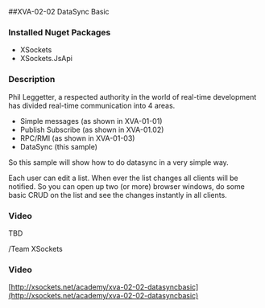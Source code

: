 ##XVA-02-02 DataSync Basic



### Installed Nuget Packages

- XSockets
- XSockets.JsApi

### Description

Phil Leggetter, a respected authority in the world of real-time development has divided real-time communication into 4 areas.

- Simple messages (as shown in XVA-01-01)
- Publish Subscribe (as shown in XVA-01.02)
- RPC/RMI (as shown in XVA-01-03)
- DataSync (this sample) 

So this sample will show how to do datasync in a very simple way. 

Each user can edit a list. When ever the list changes all clients will be notified. So you can open up two (or more) browser windows, do some basic CRUD on the list and see the changes instantly in all clients. 

### Video

TBD

/Team XSockets



### Video

[http://xsockets.net/academy/xva-02-02-datasyncbasic](http://xsockets.net/academy/xva-02-02-datasyncbasic)